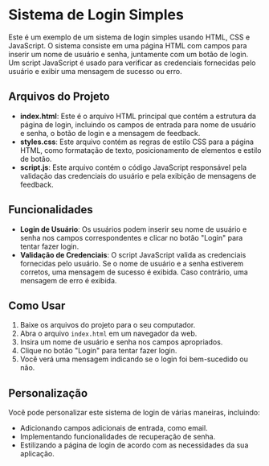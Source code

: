 # Sistema de Login Simples

Este é um exemplo de um sistema de login simples usando HTML, CSS e JavaScript. O sistema consiste em uma página HTML com campos para inserir um nome de usuário e senha, juntamente com um botão de login. 
Um script JavaScript é usado para verificar as credenciais fornecidas pelo usuário e exibir uma mensagem de sucesso ou erro.

## Arquivos do Projeto

- **index.html**: Este é o arquivo HTML principal que contém a estrutura da página de login, incluindo os campos de entrada para nome de usuário e senha, o botão de login e a mensagem de feedback.
- **styles.css**: Este arquivo contém as regras de estilo CSS para a página HTML, como formatação de texto, posicionamento de elementos e estilo de botão.
- **script.js**: Este arquivo contém o código JavaScript responsável pela validação das credenciais do usuário e pela exibição de mensagens de feedback.

## Funcionalidades

- **Login de Usuário**: Os usuários podem inserir seu nome de usuário e senha nos campos correspondentes e clicar no botão "Login" para tentar fazer login.
- **Validação de Credenciais**: O script JavaScript valida as credenciais fornecidas pelo usuário. Se o nome de usuário e a senha estiverem corretos, uma mensagem de sucesso é exibida.
Caso contrário, uma mensagem de erro é exibida.

## Como Usar

1. Baixe os arquivos do projeto para o seu computador.
2. Abra o arquivo `index.html` em um navegador da web.
3. Insira um nome de usuário e senha nos campos apropriados.
4. Clique no botão "Login" para tentar fazer login.
5. Você verá uma mensagem indicando se o login foi bem-sucedido ou não.

## Personalização

Você pode personalizar este sistema de login de várias maneiras, incluindo:
- Adicionando campos adicionais de entrada, como email.
- Implementando funcionalidades de recuperação de senha.
- Estilizando a página de login de acordo com as necessidades da sua aplicação.




